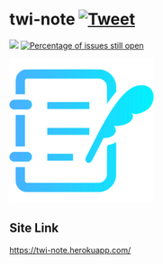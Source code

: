# twi-note <a href="https://twitter.com/intent/tweet?url=https%3A%2F%2Fgithub.com%2Fs4na%2Ftwi-note&text=%E5%8B%89%E5%BC%B7%E4%BC%9A%E6%94%AF%E6%8F%B4%E3%82%A2%E3%83%97%E3%83%AA%E3%80%8C%E3%81%A4%E3%81%84%E3%83%8E%E3%83%BC%E3%83%88%E3%80%8D&via=s4na_penguin&hashtags=#twi-note" target="_blank">![Tweet](https://img.shields.io/twitter/url/http/shields.io.svg?style=social&logo=twitter)</a>

[![](https://github.com/s4na/twi-note/workflows/build/badge.svg)](https://github.com/s4na/twi-note/actions)
[![Percentage of issues still open](http://isitmaintained.com/badge/open/s4na/twi-note.svg)](http://isitmaintained.com/project/s4na/twi-note "Percentage of issues still open")

[![twi-note-logo](./app/assets/images/twi-note-icon__256x256.png)](https://twi-note.herokuapp.com/)

## Site Link

https://twi-note.herokuapp.com/
